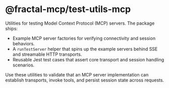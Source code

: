 # @fractal-mcp/test-utils-mcp

Utilities for testing Model Context Protocol (MCP) servers. The package ships:

- Example MCP server factories for verifying connectivity and session behaviors.
- A `runTestServer` helper that spins up the example servers behind SSE and streamable HTTP transports.
- Reusable Jest test cases that assert core transport and session handling scenarios.

Use these utilities to validate that an MCP server implementation can establish transports, invoke tools, and persist session state across requests.
